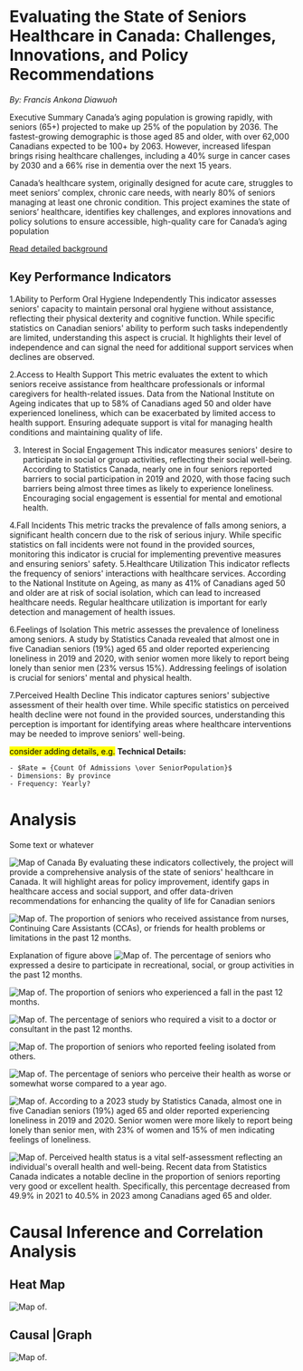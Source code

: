 # Evaluating the State of Seniors Healthcare in Canada: Challenges, Innovations, and Policy Recommendations

*By: Francis Ankona Diawuoh*

Executive Summary
Canada’s aging population is growing rapidly, with seniors (65+) projected to make up 25% of the population by 2036. The fastest-growing demographic is those aged 85 and older, with over 62,000 Canadians expected to be 100+ by 2063. However, increased lifespan brings rising healthcare challenges, including a 40% surge in cancer cases by 2030 and a 66% rise in dementia over the next 15 years.

Canada’s healthcare system, originally designed for acute care, struggles to meet seniors’ complex, chronic care needs, with nearly 80% of seniors managing at least one chronic condition. This project examines the state of seniors’ healthcare, identifies key challenges, and explores innovations and policy solutions to ensure accessible, high-quality care for Canada’s aging population

[Read detailed background](Background.md)

## Key Performance Indicators
1.Ability to Perform Oral Hygiene Independently
This indicator assesses seniors' capacity to maintain personal oral hygiene without assistance, reflecting their physical dexterity and cognitive function. While specific statistics on Canadian seniors' ability to perform such tasks independently are limited, understanding this aspect is crucial. It highlights their level of independence and can signal the need for additional support services when declines are observed.

2.Access to Health Support
This metric evaluates the extent to which seniors receive assistance from healthcare professionals or informal caregivers for health-related issues. Data from the National Institute on Ageing indicates that up to 58% of Canadians aged 50 and older have experienced loneliness, which can be exacerbated by limited access to health support. Ensuring adequate support is vital for managing health conditions and maintaining quality of life.

3. Interest in Social Engagement
This indicator measures seniors' desire to participate in social or group activities, reflecting their social well-being. According to Statistics Canada, nearly one in four seniors reported barriers to social participation in 2019 and 2020, with those facing such barriers being almost three times as likely to experience loneliness. Encouraging social engagement is essential for mental and emotional health.

4.Fall Incidents
This metric tracks the prevalence of falls among seniors, a significant health concern due to the risk of serious injury. While specific statistics on fall incidents were not found in the provided sources, monitoring this indicator is crucial for implementing preventive measures and ensuring seniors' safety.
5.Healthcare Utilization
This indicator reflects the frequency of seniors' interactions with healthcare services. According to the National Institute on Ageing, as many as 41% of Canadians aged 50 and older are at risk of social isolation, which can lead to increased healthcare needs. Regular healthcare utilization is important for early detection and management of health issues.

6.Feelings of Isolation
This metric assesses the prevalence of loneliness among seniors. A study by Statistics Canada revealed that almost one in five Canadian seniors (19%) aged 65 and older reported experiencing loneliness in 2019 and 2020, with senior women more likely to report being lonely than senior men (23% versus 15%). Addressing feelings of isolation is crucial for seniors' mental and physical health.

7.Perceived Health Decline
This indicator captures seniors' subjective assessment of their health over time. While specific statistics on perceived health decline were not found in the provided sources, understanding this perception is important for identifying areas where healthcare interventions may be needed to improve seniors' well-being.

<mark>consider adding details, e.g.</mark>
**Technical Details:**

    - $Rate = {Count Of Admissions \over SeniorPopulation}$ 
    - Dimensions: By province
    - Frequency: Yearly?

# Analysis

Some text or whatever

![Map of Canada](img/fig1.png)
By evaluating these indicators collectively, the project will provide a comprehensive analysis of the state of seniors' healthcare in Canada. It will highlight areas for policy improvement, identify gaps in healthcare access and social support, and offer data-driven recommendations for enhancing the quality of life for Canadian seniors


![Map of       ](img/fig2.png).
The proportion of seniors who received assistance from nurses, Continuing Care Assistants (CCAs), or friends for health problems or limitations in the past 12 months.

Explanation of figure above
![Map of](img/fig3.png).
The percentage of seniors who expressed a desire to participate in recreational, social, or group activities in the past 12 months.

![Map of](img/fig4.png).
The proportion of seniors who experienced a fall in the past 12 months.

![Map of](img/fig5.png).
The percentage of seniors who required a visit to a doctor or consultant in the past 12 months.

![Map of](img/fig6.png).
The proportion of seniors who reported feeling isolated from others.

![Map of](img/fig7.png).
The percentage of seniors who perceive their health as worse or somewhat worse compared to a year ago.

![Map of](img/fig8.png).
According to a 2023 study by Statistics Canada, almost one in five Canadian seniors (19%) aged 65 and older reported experiencing loneliness in 2019 and 2020. Senior women were more likely to report being lonely than senior men, with 23% of women and 15% of men indicating feelings of loneliness.

![Map of](img/fig9.png).
Perceived health status is a vital self-assessment reflecting an individual's overall health and well-being. Recent data from Statistics Canada indicates a notable decline in the proportion of seniors reporting very good or excellent health. Specifically, this percentage decreased from 49.9% in 2021 to 40.5% in 2023 among Canadians aged 65 and older.

# Causal Inference and Correlation Analysis

## Heat Map

![Map of](img/fig21.png).

## Causal |Graph

![Map of](img/fig22.png).




